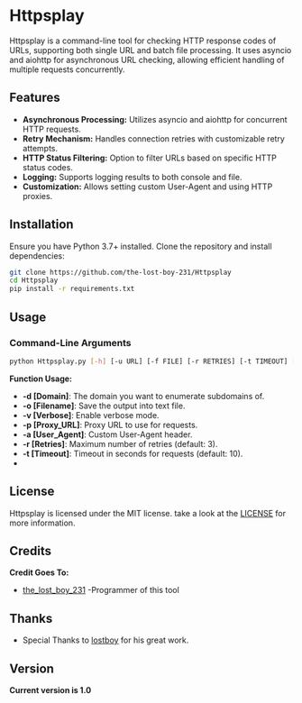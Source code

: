 
# Httpsplay 

Httpsplay is a command-line tool for checking HTTP response codes of URLs, supporting both single URL and batch file processing. It uses asyncio and aiohttp for asynchronous URL checking, allowing efficient handling of multiple requests concurrently.

## Features

- **Asynchronous Processing:** Utilizes asyncio and aiohttp for concurrent HTTP requests.
- **Retry Mechanism:** Handles connection retries with customizable retry attempts.
- **HTTP Status Filtering:** Option to filter URLs based on specific HTTP status codes.
- **Logging:** Supports logging results to both console and file.
- **Customization:** Allows setting custom User-Agent and using HTTP proxies.

## Installation

Ensure you have Python 3.7+ installed. Clone the repository and install dependencies:

```bash
git clone https://github.com/the-lost-boy-231/Httpsplay
cd Httpsplay
pip install -r requirements.txt
```
## Usage
### Command-Line Arguments
```bash
python Httpsplay.py [-h] [-u URL] [-f FILE] [-r RETRIES] [-t TIMEOUT] [-o OUTPUT] [-c STATUS_CODE] [-v] [-a USER_AGENT] [-p PROXY]
```
**Function Usage:**
* **-d [Domain]**: The domain you want to enumerate subdomains of.
* **-o [Filename]**: Save the output into text file.
* **-v [Verbose]**: Enable verbose mode.
* **-p [Proxy_URL]**: Proxy URL to use for requests.
* **-a [User_Agent]**: Custom User-Agent header.
* **-r [Retries]**: Maximum number of retries (default: 3).
* **-t [Timeout]**: Timeout in seconds for requests (default: 10).
* 
## License

Httpsplay is licensed under the MIT license. take a look at the [LICENSE](https://github.com/the-lost-boy-231/Httpsplay/blob/main/LICENSE) for more information.

## Credits
**Credit Goes To:**
* [the_lost_boy_231](https://github.com/the-lost-boy-231) -Programmer of this tool

## Thanks

* Special Thanks to [lostboy](https://Instagram.com/the_lost_boy_231) for his great work.

## Version
**Current version is 1.0**

